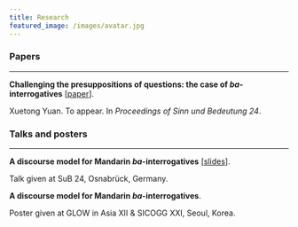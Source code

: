 ```yaml
---
title: Research
featured_image: /images/avatar.jpg
---
```


### Papers

---

**Challenging the presuppositions of questions: the case of *ba*-interrogatives** \[[paper](https://drive.google.com/file/d/1DyUrmwdEBrLDq2DmoB2NWjBD32e-UXKQ/view?usp=sharing)\].

Xuetong Yuan. To appear. In *Proceedings of Sinn und Bedeutung 24*.

### Talks and posters
---

**A discourse model for Mandarin *ba*-interrogatives** \[[slides](https://drive.google.com/open?id=1FVLrZuB1UWb8gKZsTLl51EWy0KZ9eT0W)\].

Talk given at SuB 24, Osnabrück, Germany. 

**A discourse model for Mandarin *ba*-interrogatives**.

Poster given at GLOW in Asia XII & SICOGG XXI, Seoul, Korea.